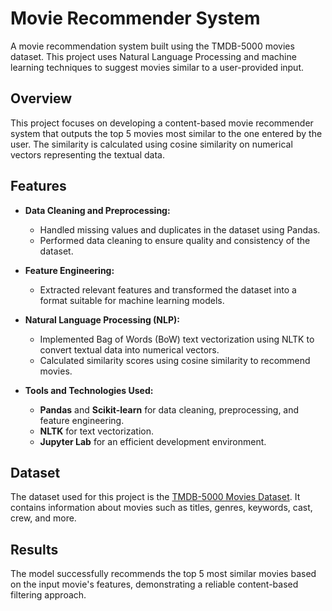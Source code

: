# Movie Recommender System

A movie recommendation system built using the TMDB-5000 movies dataset. This project uses Natural Language Processing and machine learning techniques to suggest movies similar to a user-provided input.

## Overview

This project focuses on developing a content-based movie recommender system that outputs the top 5 movies most similar to the one entered by the user. The similarity is calculated using cosine similarity on numerical vectors representing the textual data.

## Features

- **Data Cleaning and Preprocessing:**  
  - Handled missing values and duplicates in the dataset using Pandas.
  - Performed data cleaning to ensure quality and consistency of the dataset.

- **Feature Engineering:**  
  - Extracted relevant features and transformed the dataset into a format suitable for machine learning models.

- **Natural Language Processing (NLP):**  
  - Implemented Bag of Words (BoW) text vectorization using NLTK to convert textual data into numerical vectors.
  - Calculated similarity scores using cosine similarity to recommend movies.

- **Tools and Technologies Used:**  
  - **Pandas** and **Scikit-learn** for data cleaning, preprocessing, and feature engineering.
  - **NLTK** for text vectorization.
  - **Jupyter Lab** for an efficient development environment.

## Dataset

The dataset used for this project is the [TMDB-5000 Movies Dataset](https://www.kaggle.com/tmdb/tmdb-movie-metadata). It contains information about movies such as titles, genres, keywords, cast, crew, and more.

## Results

The model successfully recommends the top 5 most similar movies based on the input movie's features, demonstrating a reliable content-based filtering approach.


